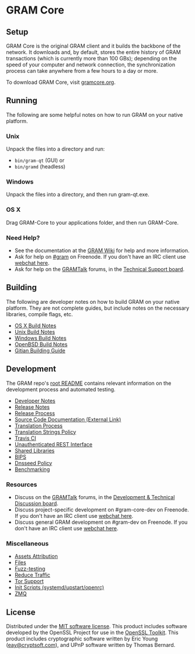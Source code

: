 GRAM Core
=============

Setup
---------------------
GRAM Core is the original GRAM client and it builds the backbone of the network. It downloads and, by default, stores the entire history of GRAM transactions (which is currently more than 100 GBs); depending on the speed of your computer and network connection, the synchronization process can take anywhere from a few hours to a day or more.

To download GRAM Core, visit [gramcore.org](https://gramcore.org/en/releases/).

Running
---------------------
The following are some helpful notes on how to run GRAM on your native platform.

### Unix

Unpack the files into a directory and run:

- `bin/gram-qt` (GUI) or
- `bin/gramd` (headless)

### Windows

Unpack the files into a directory, and then run gram-qt.exe.

### OS X

Drag GRAM-Core to your applications folder, and then run GRAM-Core.

### Need Help?

* See the documentation at the [GRAM Wiki](https://en.gram.it/wiki/Main_Page)
for help and more information.
* Ask for help on [#gram](http://webchat.freenode.net?channels=gram) on Freenode. If you don't have an IRC client use [webchat here](http://webchat.freenode.net?channels=gram).
* Ask for help on the [GRAMTalk](https://gramtalk.org/) forums, in the [Technical Support board](https://gramtalk.org/index.php?board=4.0).

Building
---------------------
The following are developer notes on how to build GRAM on your native platform. They are not complete guides, but include notes on the necessary libraries, compile flags, etc.

- [OS X Build Notes](build-osx.md)
- [Unix Build Notes](build-unix.md)
- [Windows Build Notes](build-windows.md)
- [OpenBSD Build Notes](build-openbsd.md)
- [Gitian Building Guide](gitian-building.md)

Development
---------------------
The GRAM repo's [root README](/README.md) contains relevant information on the development process and automated testing.

- [Developer Notes](developer-notes.md)
- [Release Notes](release-notes.md)
- [Release Process](release-process.md)
- [Source Code Documentation (External Link)](https://dev.visucore.com/gram/doxygen/)
- [Translation Process](translation_process.md)
- [Translation Strings Policy](translation_strings_policy.md)
- [Travis CI](travis-ci.md)
- [Unauthenticated REST Interface](REST-interface.md)
- [Shared Libraries](shared-libraries.md)
- [BIPS](bips.md)
- [Dnsseed Policy](dnsseed-policy.md)
- [Benchmarking](benchmarking.md)

### Resources
* Discuss on the [GRAMTalk](https://gramtalk.org/) forums, in the [Development & Technical Discussion board](https://gramtalk.org/index.php?board=6.0).
* Discuss project-specific development on #gram-core-dev on Freenode. If you don't have an IRC client use [webchat here](http://webchat.freenode.net/?channels=gram-core-dev).
* Discuss general GRAM development on #gram-dev on Freenode. If you don't have an IRC client use [webchat here](http://webchat.freenode.net/?channels=gram-dev).

### Miscellaneous
- [Assets Attribution](assets-attribution.md)
- [Files](files.md)
- [Fuzz-testing](fuzzing.md)
- [Reduce Traffic](reduce-traffic.md)
- [Tor Support](tor.md)
- [Init Scripts (systemd/upstart/openrc)](init.md)
- [ZMQ](zmq.md)

License
---------------------
Distributed under the [MIT software license](/COPYING).
This product includes software developed by the OpenSSL Project for use in the [OpenSSL Toolkit](https://www.openssl.org/). This product includes
cryptographic software written by Eric Young ([eay@cryptsoft.com](mailto:eay@cryptsoft.com)), and UPnP software written by Thomas Bernard.
